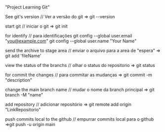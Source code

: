 "Project Learning Git"

See git's version // Ver a versão do git => git --version

start git // iniciar o git => git init

for identify // para identificações 
    git config --global user.email "you@example.com"
    git config --global user.name "Your Name"

send the archive to stage area // enviar o arquivo para a area de "espera" => git add 'fileName'

view the status of the branchs // olhar o status do repositorio => git status

for commit the changes // para commitar as mudanças => git commit -m "description"  

change the main branch name // mudar o nome da branch principal => git branch -M "name"

add repository // adicionar repositório => git remote add origin "LinkRepositorio"

push commits local to the github // empurrar commits local para o github =>git push -u origin main 